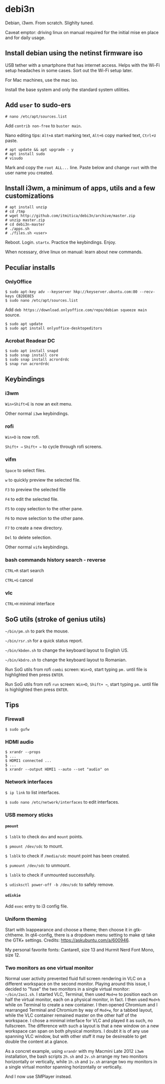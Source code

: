 # debi3n
Debian, i3wm. From scratch. Slighlty tuned.

Caveat emptor: driving linux on manual required for the initial mise en place and for daily usage.

## Install debian using the  netinst firmware iso
USB tether with a smartphone that has internet access. Helps with the Wi-Fi setup headaches in some cases. Sort out the Wi-Fi setup later.

For Mac machines, use the mac iso.

Install the base system and only the standard system utilities.

## Add `user` to sudo-ers
```
# nano /etc/apt/sources.list
```
Add `contrib non-free` to `buster main`.

Nano editing tips: `Alt+A` start marking text, `Alt+6` copy marked text, `Ctrl+U` paste.

```
# apt update && apt upgrade - y
# apt install sudo
# visudo
```

Mark and copy the `root ALL...` line. Paste below and change `root` with the user name you created.


## Install i3wm, a minimum of apps, utils and a few customizations
```
# apt install unzip
# cd /tmp
# wget http://github.com/itmitica/debi3n/archive/master.zip
# unzip master.zip
# cd debi3n-master
# ./apps.sh
# ./files.sh <user>
```

Reboot. Login. `startx`. Practice the keybindings. Enjoy.

When ncessary, drive linux on manual: learn about new commands.

## Peculiar installs
### OnlyOffice
```
$ sudo apt-key adv --keyserver hkp://keyserver.ubuntu.com:80 --recv-keys CB2DE8E5
$ sudo nano /etc/apt/sources.list
```

Add `deb https://download.onlyoffice.com/repo/debian squeeze main` source.

```
$ sudo apt update
$ sudo apt install onlyoffice-desktopeditors
```

### Acrobat Readear DC
```
$ sudo apt install snapd
$ sudo snap install core
$ sudo snap install acrordrdc
$ snap run acrordrdc
```

## Keybindings
### i3wm
`Win+Shift+E` is now an exit menu.

Other normal `i3wm` keybindings.

### rofi
`Win+D` is now rofi.

`Shift+ →` `Shift+ ←` to cycle through rofi screens.

### vifm
`Space` to select files.

`w` to quickly preview the selected file.

`F3` to preview the selected file

`F4` to edit the selected file.

`F5` to copy selection to the other pane.

`F6` to move selection to the other pane.

`F7` to create a new directory.

`Del` to delete selection.

Other normal `vifm` keybindings.

### bash commands history search - reverse
`CTRL+R` start search

`CTRL+G` cancel

### vlc
`CTRL+H` minimal interface

## SoG utils (stroke of genius utils)
`~/bin/pm.sh` to park the mouse.

`~/bin/rsr.sh` for a quick status report.

`~/bin/kbden.sh` to change the keyboard layout to English US.

`~/bin/kbdro.sh` to change the keyboard layout to Romanian.

Run SoG utils from rofi `combi` screen: `Win+D`, start typing `pm.` until file is highlighted then press `ENTER`.

Run SoG utils from rofi `run` screen: `Win+D`, `Shift+ →`, start typing `pm.` until file is highlighted then press `ENTER`.

## Tips

### Firewall
`$ sudo gufw`

### HDMI audio
```
$ xrandr --props
$ ...
$ HDMI1 connected ...
$ ...
$ xrandr --output HDMI1 --auto --set "audio" on
```

### Network interfaces
`$ ip link` to list interfaces.

`$ sudo nano /etc/network/interfaces` to edit interfaces.

### USB memory sticks

#### `pmount`
`$ lsblk` to check `dev` and `mount` points.

`$ pmount /dev/sdc` to mount.

`$ lsblk` to check if `/media/sdc` mount point has been created.

`$ pumount /dev/sdc` to unmount.

`$ lsblk` to check if unmounted successfully.

`$ udisksctl power-off -b /dev/sdc` to safely remove.

#### `udiskie`
Add `exec` entry to i3 config file.

### Uniform theming
Start with lxappearance and choose a theme; then choose it in gtk-chtheme. In qt4-config, there is a dropdown menu setting to make qt take the GTK+ settings. Credits: https://askubuntu.com/a/600946.

My personal favorite fonts: Cantarell, size 13 and Hurmit Nerd Font Mono, size 12.

### Two monitors as one virtual monitor
Normal user activity prevented fluid full screen rendering in VLC on a different workspace on the second monitor. Playing around this issue, I decided to "fuse" the two monitors in a single virtual monitor: `~/bin/2as1.sh`. I started VLC, Terminal, then used `Mod+e` to position each on half the virtual monitor, each on a physical monitor, in fact. I then used `Mod+h` while on Terminal to create a new container. I then opened Chromium and I rearranged Terminal and Chromium by way of `Mod+w`, for a tabbed layout, while the VLC container remained master on the other half of the workspace. I chose a minimal interface for VLC and played it as such, no fullscreen. The difference with such a layout is that a new window on a new workspace can span on both physical monitors. I doubt it is of any use spanning VLC window, but with other stuff it may be desireable to get double the content at a glance.

As a concret example, using `xrandr` with my Macmini Late 2012 `i3wm` installation, the bash scripts `2h.sh` and `2v.sh` arrange my two monitors horizontally or vertically, while `1h.sh` and `1v.sh` arrange two my monitors in a single virtual monitor spanning horizontally or vertically.

And I now use SMPlayer instead.
